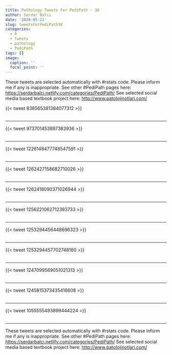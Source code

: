 ```yaml
---
title: Pathology Tweets For PediPath - 30
author: Serdar Balci
date: '2020-05-21'
slug: tweetsForPediPath30
categories:
  - R
  - tweets
  - pathology
  - PediPath
tags: []
image:
  caption: ''
  focal_point: ''
---
```



These tweets are selected automatically with #rstats code. Please inform me if any is inappropriate.
See other #PediPath pages here: https://serdarbalci.netlify.com/categories/PediPath/ 
See selected social media based textbook project here: http://www.patolojinotlari.com/

{{< tweet 838565381384077312 >}}
<br>
<br>
<hr>
{{< tweet 973701453897383936 >}}
<br>
<br>
<hr>
{{< tweet 1226148477748547591 >}}
<br>
<br>
<hr>
{{< tweet 1262427158682710026 >}}
<br>
<br>
<hr>
{{< tweet 1262418090371026944 >}}
<br>
<br>
<hr>
{{< tweet 1256221062712393733 >}}
<br>
<br>
<hr>
{{< tweet 1253294456448696323 >}}
<br>
<br>
<hr>
{{< tweet 1253294457702748160 >}}
<br>
<br>
<hr>
{{< tweet 1247099569051021313 >}}
<br>
<br>
<hr>
{{< tweet 1245815373435416608 >}}
<br>
<br>
<hr>
{{< tweet 1055555493899444224 >}}
<br>
<br>
<hr>


These tweets are selected automatically with #rstats code. Please inform me if any is inappropriate.
See other #PediPath pages here: https://serdarbalci.netlify.com/categories/PediPath/ 
See selected social media based textbook project here: http://www.patolojinotlari.com/
